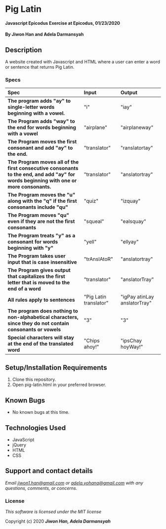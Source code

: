 # Pig Latin

#### Javascript Epicodus Exercise at Epicodus, 01/23/2020

#### By **Jiwon Han and Adela Darmansyah**

## Description

A website created with Javascript and HTML where a user can enter a word or sentence that returns Pig Latin. 


### Specs
| Spec | Input | Output |
| :-------------     | :------------- | :------------- |
| **The program adds "ay" to single-letter words beginning with a vowel.** | "i" | "iay" |
| **The Program adds "way" to the end for words beginning with a vowel** | "airplane" | "airplaneway" |
| **The Program moves the first consonant and add "ay" to the end.** | "translator" | "ranslatortay" |
| **The Program moves all of the first consecutive consonants to the end, and add "ay" for words beginning with one or more consonants.** | "translator" | "anslatortray" |
| **The Program moves the "u" along with the "q" if the first consonants include "qu"** | "quiz" | "izquay" | 
| **The Program moves "qu" even if they are not the first consonants** | "squeal" | "ealsquay" |
| **The Program treats "y" as a consonant for words beginning with "y"** | "yell" | "ellyay" |
| **The Program takes user input that is case insensitive** | "trAnslAtoR" | "anslatortray" |
| **The Program gives output that capitalizes the first letter that is moved to the end of a word** | "translator" | "anslatorTray" |
| **All rules apply to sentences** | "Pig Latin translator" | "igPay atinLay anslatorTray" |
| **The program does nothing to non-alphabetical characters, since they do not contain consonants or vowels** | "3" | "3" |
| **Special characters will stay at the end of the translated word** | "Chips ahoy!" | "ipsChay hoyWay!" |

## Setup/Installation Requirements

1. Clone this repository.
2. Open pig-latin.html in your preferred browser.

## Known Bugs

* No known bugs at this time.

## Technologies Used

* JavaScript
* jQuery
* HTML
* CSS

## Support and contact details

_Email jiwon1.han@gmail.com or adela.yohana@gmail.com with any questions, comments, or concerns._

### License

*This software is licensed under the MIT license*

Copyright (c) 2020 **_Jiwon Han, Adela Darmansyah_**
